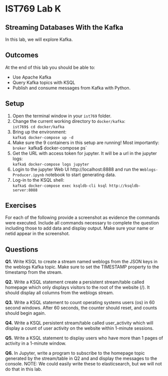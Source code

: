 # IST769 Lab K
## Streaming Databases With the Kafka

In this lab, we will explore Kafka.

## Outcomes

At the end of this lab you should be able to:

- Use Apache Kafka 
- Query Kafka topics with KSQL
- Publish and consume messages from Kafka with Python.

## Setup

1. Open the terminal window in your `ist769` folder.
1. Change the current working directory to `docker/kafka`:  
`ist769$ cd docker/kafka`
1. Bring up the environment:  
`kafka$ docker-compose up -d`
1. Make sure the 9 containers in this setup are running! Most importantly: `broker
`kafka$ docker-compose ps`
1. Get the URL with access token for jupyter. It will be a url in the jupyter logs:  
`kafka$ docker-compose logs jupyter`
1. Login to the jupyter Web UI http://localhost:8888 and run the `Weblogs-Producer.ipynb` notebook to start generating data.
1. Log-in to the KSQL shell:  
`kafka$ docker-compose exec ksqldb-cli ksql http://ksqldb-server:8088`


## Exercises

For each of the following provide a screenshot as evidence the commands were executed. Include all commands necessary to complete the question including those to add data and display output. Make sure your name or netid appear in the screenshot.

## Questions

**Q1.**	Write KSQL to create a stream named weblogs from the JSON keys in the weblogs Kafka topic. Make sure to set the TIMESTAMP property to the timestamp from the stream. 

**Q2.**	Write a KSQL statement create a persistent stream/table called homepage which only displays visitors to the root of the website (/). It should display all columns from the weblogs stream.

**Q3.**	Write a KSQL statement to count operating systems users (os) in 60 second windows. After 60 seconds, the counter should reset, and counts should begin again.

**Q4.**	Write a KSQL persistent stream/table called user_activity which will display a count of user activity on the website within 1-minute sessions. 

**Q5.**	Write a KSQL statement to display users who have more than 1 pages of activity in a 1-minute window. 

**Q6.** In Jupyter, write a program to subscribe to the homepage topic generated by the stream/table in Q2 and and display the messages to the console. NOTE: We could easily write these to elasticsearch, but we will not do that in this lab.


